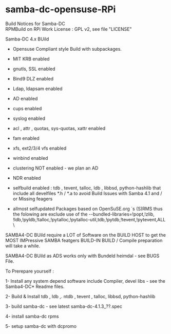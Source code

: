 samba-dc-opensuse-RPi
=====================


Build Notices for Samba-DC    
RPMBuild on RPi 
Work License : GPL v2, see file "LICENSE"


Samba-DC 4.x BUild 

- Opensuse Compliant style Build with subpackages.
-  MIT KRB enabled
-  gnutls, SSL  enabled
-  Bind9  DLZ enabled
-  Ldap, ldapsam enabled
-  AD enabled
-  cups enabled
-  syslog enabled
-  acl , attr , quotas, sys-quotas, xattr  enabled
-  fam enabled
-  xfs, ext2/3/4 vfs enabled
-  winbind enabled
-  clustering NOT  enabled - we plan an AD 
-  NDR enabled
-  selfbuild enabled : tdb ,  tevent,  talloc, ldb , libbsd, python-hashlib
   that include all develfiles  *.h / *.a to avoid Build Issues with Samba 4.1 and / or Missing feagers

- allmost selfupdated Packages based on OpenSuSE.org ´s (S)RMS 
  thus the folowing are exclude use of the      --bundled-libraries=!popt,!zlib, !ldb,!pyldb,!talloc,!pytalloc,!pytalloc-util,tdb,!pytdb,!tevent,!pytevent,ALL \


 SAMBA4-DC  BUild require a LOT of Software on the BUILD HOST to get the MOST IMPressive SAMBA featgers BUILD-IN 
 BUILD / Compile preparation will take a while.

   SAMBA4-DC  BUild as ADS works only with Bundeld heimdal - see BUGS File.


To Prerepare yourself :

 1- Install any system depend software include Compiler, devel libs - see the Samba4-DC*  Readme files.

 2- Build & Install tdb , ldb ,. ntdb , tevent , talloc, libbsd, python-hashlib

 3- build samba-dc  - see latest samba-dc-4.1.3_??.spec
 
 4- install samba-dc rpms
 
 5- setup samba-dc with dcpromo
